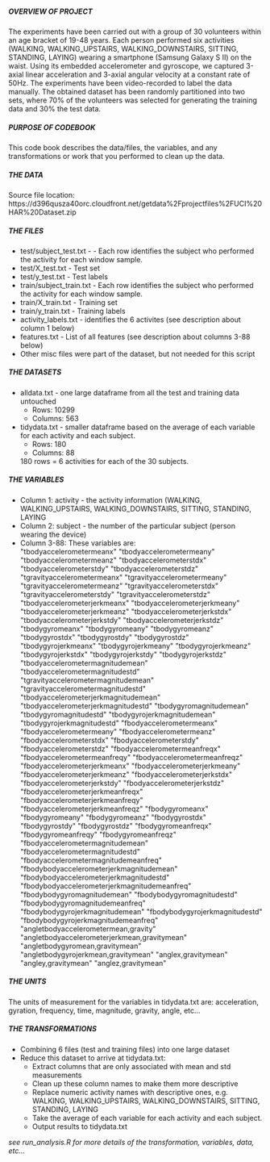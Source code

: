 <H5>OVERVIEW OF PROJECT</H5>
The experiments have been carried out with a group of 30 volunteers within an age bracket of 19-48 years. Each person performed six activities (WALKING, WALKING_UPSTAIRS, WALKING_DOWNSTAIRS, SITTING, STANDING, LAYING) wearing a smartphone (Samsung Galaxy S II) on the waist. Using its embedded accelerometer and gyroscope, we captured 3-axial linear acceleration and 3-axial angular velocity at a constant rate of 50Hz. The experiments have been video-recorded to label the data manually. The obtained dataset has been randomly partitioned into two sets, where 70% of the volunteers was selected for generating the training data and 30% the test data.
<H5>PURPOSE OF CODEBOOK</H5>
This code book describes the data/files, the variables, and any transformations or work that you performed to clean up the data.
<H5>THE DATA</H5>
Source file location: https://d396qusza40orc.cloudfront.net/getdata%2Fprojectfiles%2FUCI%20HAR%20Dataset.zip
<H5>THE FILES</H5>
<ul>
<li>
test/subject_test.txt - - Each row identifies the subject who performed the activity for each window sample.
<li>
test/X_test.txt - Test set
<li>
test/y_test.txt - Test labels
<li>
train/subject_train.txt - Each row identifies the subject who performed the activity for each window sample.
<li>
train/X_train.txt - Training set
<li>
train/y_train.txt - Training labels
<li>
activity_labels.txt - identifies the 6 activites (see description about column 1 below)
<li>
features.txt - List of all features (see description about columns 3-88 below) 
<li>
Other misc files were part of the dataset, but not needed for this script
</ul>

<H5>THE DATASETS</H5>
<ul>
<li>
alldata.txt - one large dataframe from all the test and training data untouched
<ul>
<li>
Rows: 10299
<li>
Columns: 563
</ul>
<li>
tidydata.txt  - smaller dataframe based on the average of each variable for each activity and each subject.
<ul>
<li>
Rows: 180
<li>
Columns: 88
</ul>
180 rows = 6 activities for each of the 30 subjects.
</ul>
<H5>THE VARIABLES</H5>
<ul>
<li>
Column 1: activity - the activity information (WALKING, WALKING_UPSTAIRS, WALKING_DOWNSTAIRS, SITTING, STANDING, LAYING
<li>
Column 2: subject - the number of the particular subject (person wearing the device)
<li>
Column 3-88: These variables are:
<br>
"tbodyaccelerometermeanx" "tbodyaccelerometermeany" "tbodyaccelerometermeanz" "tbodyaccelerometerstdx" "tbodyaccelerometerstdy" "tbodyaccelerometerstdz" "tgravityaccelerometermeanx" "tgravityaccelerometermeany" "tgravityaccelerometermeanz" "tgravityaccelerometerstdx" "tgravityaccelerometerstdy" "tgravityaccelerometerstdz" "tbodyaccelerometerjerkmeanx" "tbodyaccelerometerjerkmeany" "tbodyaccelerometerjerkmeanz" "tbodyaccelerometerjerkstdx" "tbodyaccelerometerjerkstdy" "tbodyaccelerometerjerkstdz" "tbodygyromeanx" "tbodygyromeany" "tbodygyromeanz" "tbodygyrostdx" "tbodygyrostdy" "tbodygyrostdz" "tbodygyrojerkmeanx" "tbodygyrojerkmeany" "tbodygyrojerkmeanz" "tbodygyrojerkstdx" "tbodygyrojerkstdy" "tbodygyrojerkstdz" "tbodyaccelerometermagnitudemean" "tbodyaccelerometermagnitudestd" "tgravityaccelerometermagnitudemean" "tgravityaccelerometermagnitudestd" "tbodyaccelerometerjerkmagnitudemean" "tbodyaccelerometerjerkmagnitudestd" "tbodygyromagnitudemean" "tbodygyromagnitudestd" "tbodygyrojerkmagnitudemean" "tbodygyrojerkmagnitudestd" "fbodyaccelerometermeanx" "fbodyaccelerometermeany" "fbodyaccelerometermeanz" "fbodyaccelerometerstdx" "fbodyaccelerometerstdy" "fbodyaccelerometerstdz" "fbodyaccelerometermeanfreqx" "fbodyaccelerometermeanfreqy" "fbodyaccelerometermeanfreqz" "fbodyaccelerometerjerkmeanx" "fbodyaccelerometerjerkmeany" "fbodyaccelerometerjerkmeanz" "fbodyaccelerometerjerkstdx" "fbodyaccelerometerjerkstdy" "fbodyaccelerometerjerkstdz" "fbodyaccelerometerjerkmeanfreqx" "fbodyaccelerometerjerkmeanfreqy" "fbodyaccelerometerjerkmeanfreqz" "fbodygyromeanx" "fbodygyromeany" "fbodygyromeanz" "fbodygyrostdx" "fbodygyrostdy" "fbodygyrostdz" "fbodygyromeanfreqx" "fbodygyromeanfreqy" "fbodygyromeanfreqz" "fbodyaccelerometermagnitudemean" "fbodyaccelerometermagnitudestd" "fbodyaccelerometermagnitudemeanfreq" "fbodybodyaccelerometerjerkmagnitudemean" "fbodybodyaccelerometerjerkmagnitudestd" "fbodybodyaccelerometerjerkmagnitudemeanfreq" "fbodybodygyromagnitudemean" "fbodybodygyromagnitudestd" "fbodybodygyromagnitudemeanfreq" "fbodybodygyrojerkmagnitudemean" "fbodybodygyrojerkmagnitudestd" "fbodybodygyrojerkmagnitudemeanfreq" "angletbodyaccelerometermean,gravity" "angletbodyaccelerometerjerkmean,gravitymean" "angletbodygyromean,gravitymean" "angletbodygyrojerkmean,gravitymean" "anglex,gravitymean" "angley,gravitymean" "anglez,gravitymean"
</ul>

<H5>THE UNITS</H5>
The units of measurement for the variables in tidydata.txt are: acceleration, gyration, frequency, time, magnitude, gravity, angle, etc...
<H5>THE TRANSFORMATIONS</H5>
<ul>
<li>
Combining 6 files (test and training files) into one large dataset
<li>
Reduce this dataset to arrive at tidydata.txt:
<ul>
<li>
Extract columns that are only associated with mean and std measurements
<li>
Clean up these column names to make them more descriptive
<li>
Replace numeric activity names with descriptive ones, e.g. WALKING, WALKING_UPSTAIRS, WALKING_DOWNSTAIRS, SITTING, STANDING, LAYING
<li>
Take the average of each variable for each activity and each subject.
<li>
Output results to tidydata.txt
</ul>
</ul>

<i> see run_analysis.R for more details of the transformation, variables, data, etc... </i>

